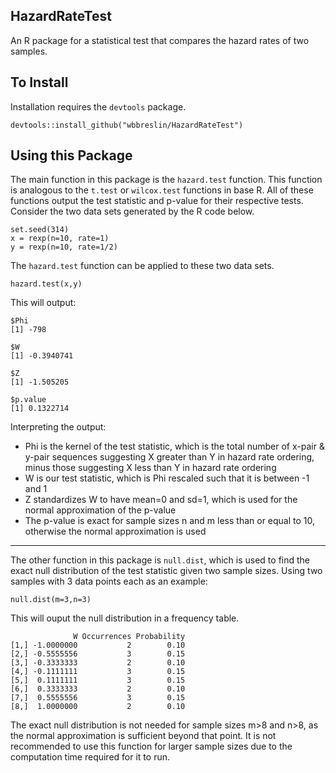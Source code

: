 ## HazardRateTest
An R package for a statistical test that compares the hazard rates of two samples. 

## To Install
Installation requires the `devtools` package.

```{r}
devtools::install_github("wbbreslin/HazardRateTest")
```

## Using this Package
The main function in this package is the `hazard.test` function. This function is analogous to the `t.test` or `wilcox.test` functions in base R. All of these functions output the test statistic and p-value for their respective tests. Consider the two data sets generated by the R code below.
```{r}
set.seed(314)
x = rexp(n=10, rate=1)
y = rexp(n=10, rate=1/2)
```
The `hazard.test` function can be applied to these two data sets.
```{r}
hazard.test(x,y)
```
This will output:
```{r}
$Phi
[1] -798

$W
[1] -0.3940741

$Z
[1] -1.505205

$p.value
[1] 0.1322714
```

Interpreting the output:
* Phi is the kernel of the test statistic, which is the total number of x-pair & y-pair sequences suggesting X greater than Y in hazard rate ordering, minus those suggesting X less than Y in hazard rate ordering
* W is our test statistic, which is Phi rescaled such that it is between -1 and 1
* Z standardizes W to have mean=0 and sd=1, which is used for the normal approximation of the p-value
* The p-value is exact for sample sizes n and m less than or equal to 10, otherwise the normal approximation is used

---

The other function in this package is `null.dist`, which is used to find the exact null distribution of the test statistic given two sample sizes. Using two samples with 3 data points each as an example:
```{r}
null.dist(m=3,n=3)
```
This will ouput the null distribution in a frequency table.
```
              W Occurrences Probability
[1,] -1.0000000           2        0.10
[2,] -0.5555556           3        0.15
[3,] -0.3333333           2        0.10
[4,] -0.1111111           3        0.15
[5,]  0.1111111           3        0.15
[6,]  0.3333333           2        0.10
[7,]  0.5555556           3        0.15
[8,]  1.0000000           2        0.10
```
The exact null distribution is not needed for sample sizes m>8 and n>8, as the normal approximation is sufficient beyond that point. It is not recommended to use this function for larger sample sizes due to the computation time required for it to run.
